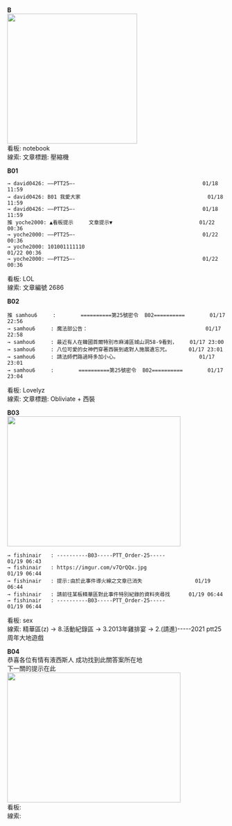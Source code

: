**B**  
<img src="https://i.imgur.com/4czT4Yo.jpg" width="300" height="300">  
看板: notebook  
線索: 文章標題: 壓縮機  

**B01**  
```
→ david0426: ——PTT25—-                                         01/18 11:59  
→ david0426: B01 我愛大家                                         01/18 11:59  
→ david0426: ——PTT25—-                                         01/18 11:59  
推 yoche2000: ▲看板提示     文章提示▼                            01/22 00:36  
→ yoche2000: ——PTT25—-                                         01/22 00:36  
→ yoche2000: 101001111110                                         01/22 00:36  
→ yoche2000: ——PTT25—-                                         01/22 00:36  
```
看板: LOL  
線索: 文章編號 2686


**B02**
```
推 samhou6     :        ==========第25號密令  B02==========        01/17 22:56  
→ samhou6     : 魔法部公告：                                      01/17 22:58  
→ samhou6     : 最近有人在韓國首爾特別市麻浦區城山洞58-9看到，    01/17 23:00  
→ samhou6     : 八位可愛的女神們穿著西裝到處對人施展遺忘咒。      01/17 23:01  
→ samhou6     : 請法師們路過時多加小心。                          01/17 23:01  
→ samhou6     :        ==========第25號密令  B02==========        01/17 23:04  
```
看板: Lovelyz  
線索: 文章標題: Obliviate + 西裝  

**B03**  
<img src="https://imgur.com/v7QrQQx.jpg" width="400" height="300">  
```
→ fishinair   : ----------B03-----PTT_Order-25-----               01/19 06:43
→ fishinair   : https://imgur.com/v7QrQQx.jpg                     01/19 06:44
→ fishinair   : 提示:由於此事件導火線之文章已消失                 01/19 06:44
→ fishinair   : 請前往某板精華區對此事件特別紀錄的資料夾尋找      01/19 06:44
→ fishinair   : ----------B03-----PTT_Order-25-----               01/19 06:44
```
看板: sex  
線索: 精華區(z) -> 8.活動紀錄區 -> 3.2013年雞排宴 -> 2.(請進)-----2021 ptt25周年大地遊戲

**B04**  
恭喜各位有情有液西斯人  成功找到此關答案所在地  
下一關的提示在此  
<img src="https://i.imgur.com/3qZvivm.jpg" width="400" height="300">  
看板:  
線索:  


